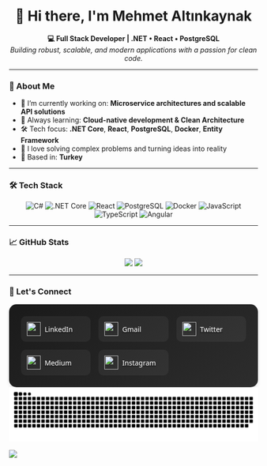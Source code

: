 <h1 align="center">👋 Hi there, I'm Mehmet Altınkaynak</h1>

<p align="center">
  <strong>💻 Full Stack Developer | .NET • React • PostgreSQL</strong><br/>
  <em>Building robust, scalable, and modern applications with a passion for clean code.</em>
</p>

---

### 🧠 About Me

- 🔭 I’m currently working on: **Microservice architectures and scalable API solutions**
- 🌱 Always learning: **Cloud-native development & Clean Architecture**
- 🛠 Tech focus: **.NET Core**, **React**, **PostgreSQL**, **Docker**, **Entity Framework**
- 🧩 I love solving complex problems and turning ideas into reality
- 📍 Based in: **Turkey**

---

### 🛠️ Tech Stack

<div align="center">
  <img src="https://cdn.jsdelivr.net/gh/devicons/devicon/icons/csharp/csharp-original.svg" height="40" alt="C#" />
  <img src="https://cdn.jsdelivr.net/gh/devicons/devicon/icons/dotnetcore/dotnetcore-original.svg" height="40" alt=".NET Core" />
  <img src="https://cdn.jsdelivr.net/gh/devicons/devicon/icons/react/react-original.svg" height="40" alt="React" />
  <img src="https://cdn.jsdelivr.net/gh/devicons/devicon/icons/postgresql/postgresql-original.svg" height="40" alt="PostgreSQL" />
  <img src="https://cdn.jsdelivr.net/gh/devicons/devicon/icons/docker/docker-original.svg" height="40" alt="Docker" />
  <img src="https://cdn.jsdelivr.net/gh/devicons/devicon/icons/javascript/javascript-original.svg" height="40" alt="JavaScript" />
  <img src="https://cdn.jsdelivr.net/gh/devicons/devicon/icons/typescript/typescript-original.svg" height="40" alt="TypeScript" />
  <img src="https://cdn.jsdelivr.net/gh/devicons/devicon/icons/angularjs/angularjs-original.svg" height="40" alt="Angular" />
</div>

---

### 📈 GitHub Stats

<div align="center">
  <img src="https://github-readme-stats.vercel.app/api?username=memoaltinkaynak&show_icons=true&theme=radical" height="150"/>
  <img src="https://github-readme-stats.vercel.app/api/top-langs/?username=memoaltinkaynak&layout=compact&theme=radical" height="150"/>
</div>

---

### 🚀 Let's Connect

<div align="center" style="display: grid; grid-template-columns: repeat(auto-fit, minmax(120px, 1fr)); gap: 1rem; padding: 1.5rem; background: linear-gradient(145deg, #1a1a1a 0%, #2d2d2d 100%); border-radius: 15px; box-shadow: 0 4px 6px rgba(0,0,0,0.1);">

  <!-- LinkedIn -->
  <a href="https://www.linkedin.com/in/memoaltinkaynak/" target="_blank" style="display: flex; align-items: center; gap: 0.5rem; padding: 12px; background: rgba(255,255,255,0.05); border-radius: 10px; transition: all 0.3s ease;">
    <img src="https://api.iconify.design/mdi:linkedin.svg?color=%230A66C2" width="28" height="28">
    <span style="color: #fff; font-family: 'Segoe UI', sans-serif;">LinkedIn</span>
  </a>

  <!-- Email -->
  <a href="mailto:m.altinkaynak14@gmail.com" style="display: flex; align-items: center; gap: 0.5rem; padding: 12px; background: rgba(255,255,255,0.05); border-radius: 10px; transition: all 0.3s ease;">
    <img src="https://api.iconify.design/mdi:gmail.svg?color=%23EA4335" width="28" height="28">
    <span style="color: #fff; font-family: 'Segoe UI', sans-serif;">Gmail</span>
  </a>

  <!-- Twitter -->
  <a href="https://x.com/MemoAltinkaynak" target="_blank" style="display: flex; align-items: center; gap: 0.5rem; padding: 12px; background: rgba(255,255,255,0.05); border-radius: 10px; transition: all 0.3s ease;">
    <img src="https://api.iconify.design/mdi:twitter.svg?color=%23000000" width="28" height="28">
    <span style="color: #fff; font-family: 'Segoe UI', sans-serif;">Twitter</span>
  </a>

  <!-- Medium -->
  <a href="https://medium.com/@memoaltinkaynak" target="_blank" style="display: flex; align-items: center; gap: 0.5rem; padding: 12px; background: rgba(255,255,255,0.05); border-radius: 10px; transition: all 0.3s ease;">
    <img src="https://api.iconify.design/mdi:medium.svg?color=%23000000" width="28" height="28">
    <span style="color: #fff; font-family: 'Segoe UI', sans-serif;">Medium</span>
  </a>

  <!-- Instagram -->
  <a href="https://instagram.com/[kullanıcıadınız]" target="_blank" style="display: flex; align-items: center; gap: 0.5rem; padding: 12px; background: rgba(255,255,255,0.05); border-radius: 10px; transition: all 0.3s ease;">
    <img src="https://api.iconify.design/mdi:instagram.svg?color=%23E4405F" width="28" height="28">
    <span style="color: #fff; font-family: 'Segoe UI', sans-serif;">Instagram</span>
  </a>

</div>











<picture>
  <source
    media="(prefers-color-scheme: dark)"
    srcset="https://raw.githubusercontent.com/platane/snk/output/github-contribution-grid-snake-dark.svg"
  />
  <source
    media="(prefers-color-scheme: light)"
    srcset="https://raw.githubusercontent.com/platane/snk/output/github-contribution-grid-snake.svg"
  />
    <img
    alt="github contribution grid snake animation"
    src="https://raw.githubusercontent.com/platane/snk/output/github-contribution-grid-snake.svg"
  />
</picture>




[![](https://visitcount.itsvg.in/api?id=memoaltinkaynak&icon=0&color=0)](https://visitcount.itsvg.in)










